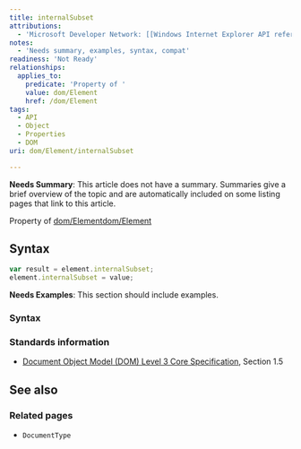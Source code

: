 ```yaml
---
title: internalSubset
attributions:
  - 'Microsoft Developer Network: [[Windows Internet Explorer API reference](http://msdn.microsoft.com/en-us/library/ie/hh828809%28v=vs.85%29.aspx) Article]'
notes:
  - 'Needs summary, examples, syntax, compat'
readiness: 'Not Ready'
relationships:
  applies_to:
    predicate: 'Property of '
    value: dom/Element
    href: /dom/Element
tags:
  - API
  - Object
  - Properties
  - DOM
uri: dom/Element/internalSubset

---
```

**Needs Summary**: This article does not have a summary. Summaries give a brief overview of the topic and are automatically included on some listing pages that link to this article.

Property of [dom/Element](/dom/Element)[dom/Element](/dom/Element)

## Syntax

``` js
var result = element.internalSubset;
element.internalSubset = value;
```

**Needs Examples**: This section should include examples.

### Syntax

### Standards information

-   [Document Object Model (DOM) Level 3 Core Specification](http://go.microsoft.com/fwlink/p/?linkid=182717), Section 1.5

## See also

### Related pages

-   `DocumentType`
